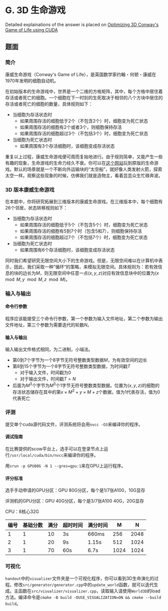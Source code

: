 # G. 3D 生命游戏

Detailed explainations of the answer is placed on [Optimizing 3D Conway's Game of Life using CUDA](https://tkob-vh.github.io/posts/3d_conway_game/)
## 题面

### 简介

康威生命游戏（Conway's Game of Life），是英国数学家约翰・何顿・康威在1970年发明的细胞自动机。

在初始版本的生命游戏中，世界是一个二维的方格矩阵，其中，每个方格中居住着存活或者死亡的细胞。一个细胞在下一时刻的生死取决于相邻的八个方块中居住的存活或者死亡的细胞的数量，具体规则如下：

- 当细胞为存活状态时
  - 如果周围存活的细胞低于2个（不包含2个）时，细胞变为死亡状态
  - 如果周围存活的细胞有2个或者3个，则细胞保持存活
  - 如果周围存活的细胞超过3个（不包括3个）时，细胞变为死亡状态
- 当细胞为死亡状态时
  - 如果周围有3个存活细胞时，该细胞变成存活状态

重复以上过程，康威生命游戏便可周而复始地进行。由于规则简单，又能产生一些有趣的现象，生命游戏的生命力经久不衰。你可以在[这个网站](https://conwaylife.com/)玩到原版的生命游戏。默认的场景就是一个不断向外运输块的“太空船”，就好像人类发射火箭，探索太空一样。观察这些现象的时候，仿佛我们就是造物主，看着芸芸众生忙碌奔波。

### 3D 版本康威生命游戏

在本题中，你将研究拓展到三维版本的康威生命游戏。在三维版本中，每个细胞有26个邻居，状态转移规则如下：

- 当细胞为存活状态时
  - 如果周围存活的细胞低于5个（不包含5个）时，细胞变为死亡状态
  - 如果周围存活的细胞有5到7个时（包含5和7），则细胞保持存活
  - 如果周围存活的细胞超过7个（不包括7个）时，细胞变为死亡状态
- 当细胞为死亡状态时
  - 如果周围有6个存活细胞时，该细胞变成存活状态

同时我们希望研究无限空间大小下的生命游戏。但是，无限空间难以在计算机中表示，因此，我们采取一种”循环“的策略，来模拟无限空间。具体规则为：若有效信息的块的边长为$M$，则无限空间中任意一点$(x, y, z)$对应有效信息块中的位置为$(x \mod M, y \mod M, z \mod M)$。

### 输入与输出

#### 命令行参数

程序应该能接受三个命令行参数，第一个参数为输入文件地址，第二个参数为输出文件地址，第三个参数为需要迭代的轮数$N$。

#### 输入与输出

输入输出文件格式相同，为二进制，小端法。

- 第$0$到$7$个字节为一个8字节无符号整数类型数据$M$，为有效空间的边长
- 第$8$到$15$个字节为一个8字节无符号整数类型数据，为时间戳$T$
  - 对于输入文件，时间戳为0
  - 对于输出文件，时间戳$T=N$
- 后面为$M^3$个字节为$M^3$个1字节无符号整数类型数据。位置为$(x,y,z)$的细胞的存活状态储存在其中的第$x \times M^2 + y \times M + z$个数据，值为1代表存活，值为0代表死亡

### 评测

提交单个cuda源代码文件，评测系统将会用`nvcc -O3`来编译你的程序。

#### 调试指南

在比赛提供的scow平台上，选手可以在登录节点上运行`/usr/local/cuda/bin/nvcc`来编译你的程序。

用`srun -p GPU80G -N 1 --gres=gpu:1`来在GPU上运行程序。

#### 评分标准

选手手动申请的GPU分区：GPU 80G分区，每个是1/7张A100，10G显存

评测机的GPU分区：GPU 40G分区，每个是3/7张A100 40G，20G显存

CPU：8核心32G

| 编号 | 基础分数 | 满分 | 超时时间 | 满分时间 | M | N |
| --- | -------- | --- | -------- | -------- | - |---|
| 1 | 1 | 10 | 3s | 660ms  | 256 | 2048 |
| 2 | 1 | 20 | 9s | 1.15s | 512 | 1024 |
| 3 | 1 | 70 | 60s | 6.7s | 1024 | 1024 |

### 可视化

`handout`中的`visualizer`文件夹是一个可视化程序，你可以看到3D生命演化的过程。修改`src/generator/generator.cpp`中的`update_world`函数，就可以迭代生成。主函数在`src/visualizer/visualizer.cpp`，读取输入请使用`World3D`的load方法。编译命令是`cmake -B build -DUSE_VISUALIZATION=ON && cmake --build build`。
